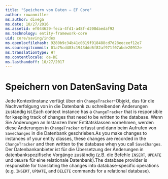 ```yaml
---
title: "Speichern von Daten – EF Core"
author: rowanmiller
ms.author: divega
ms.date: 10/27/2016
ms.assetid: ef044629-feca-4fd1-a48f-d208daedaf92
ms.technology: entity-framework-core
uid: core/saving/index
ms.openlocfilehash: 9280b9c34b41c0319f918488cd7d28eeceef12e7
ms.sourcegitcommit: 01a75cd483c1943ddd6f82af971f07abde20912e
ms.translationtype: HT
ms.contentlocale: de-DE
ms.lasthandoff: 10/27/2017
---
```

# <a name="saving-data"></a><span data-ttu-id="2d0d1-102">Speichern von Daten</span><span class="sxs-lookup"><span data-stu-id="2d0d1-102">Saving Data</span></span>

<span data-ttu-id="2d0d1-103">Jede Kontextinstanz verfügt über ein `ChangeTracker`-Objekt, das für die Nachverfolgung von in die Datenbank zu schreibenden Änderungen zuständig ist.</span><span class="sxs-lookup"><span data-stu-id="2d0d1-103">Each context instance has a `ChangeTracker` that is responsible for keeping track of changes that need to be written to the database.</span></span> <span data-ttu-id="2d0d1-104">Wenn Sie Änderungen an Instanzen Ihrer Entitätsklassen vornehmen, werden diese Änderungen in `ChangeTracker` erfasst und dann beim Aufrufen von `SaveChanges` in die Datenbank geschrieben.</span><span class="sxs-lookup"><span data-stu-id="2d0d1-104">As you make changes to instances of your entity classes, these changes are recorded in the `ChangeTracker` and then written to the database when you call `SaveChanges`.</span></span> <span data-ttu-id="2d0d1-105">Der Datenbankanbieter ist für die Übersetzung der Änderungen in datenbankspezifische Vorgänge zuständig (z.B. die Befehle `INSERT`, `UPDATE` und `DELETE` für eine relationale Datenbank).</span><span class="sxs-lookup"><span data-stu-id="2d0d1-105">The database provider is responsible for translating the changes into database-specific operations (e.g. `INSERT`, `UPDATE`, and `DELETE` commands for a relational database).</span></span>
